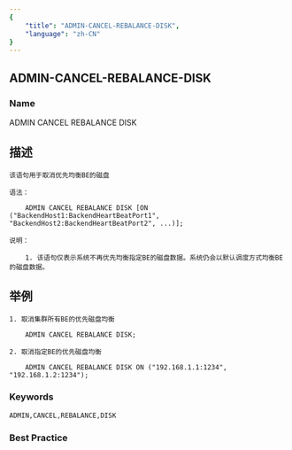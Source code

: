 ```yaml
---
{
    "title": "ADMIN-CANCEL-REBALANCE-DISK",
    "language": "zh-CN"
}
---
```


## ADMIN-CANCEL-REBALANCE-DISK

### Name

ADMIN CANCEL REBALANCE DISK

## 描述

    该语句用于取消优先均衡BE的磁盘

    语法：

        ADMIN CANCEL REBALANCE DISK [ON ("BackendHost1:BackendHeartBeatPort1", "BackendHost2:BackendHeartBeatPort2", ...)];

    说明：

        1. 该语句仅表示系统不再优先均衡指定BE的磁盘数据。系统仍会以默认调度方式均衡BE的磁盘数据。

## 举例

    1. 取消集群所有BE的优先磁盘均衡

        ADMIN CANCEL REBALANCE DISK;

    2. 取消指定BE的优先磁盘均衡

        ADMIN CANCEL REBALANCE DISK ON ("192.168.1.1:1234", "192.168.1.2:1234");

### Keywords

    ADMIN,CANCEL,REBALANCE,DISK

### Best Practice

